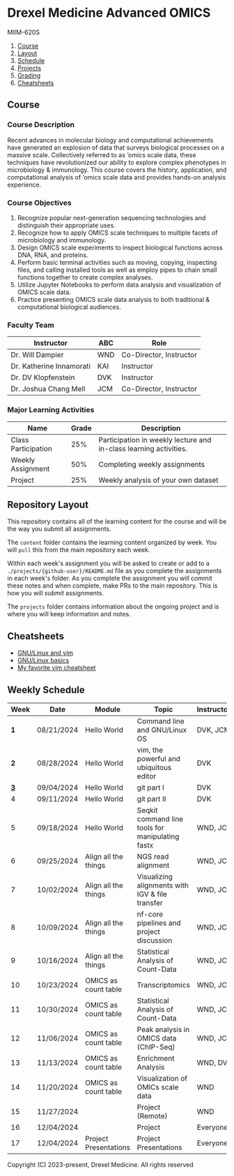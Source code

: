 # Drexel Medicine Advanced OMICS
MIIM-620S

1. [Course](#course)
2. [Layout](#repository-layout)
3. [Schedule](#weekly-schedule)
4. [Projects](projects/README.md)
5. [Grading](grading/README.md)
6. [Cheatsheets](#cheatsheets)

## Course 

### Course Description

Recent advances in molecular biology and computational achievements
have generated an explosion of data that surveys biological processes on a massive scale.
Collectively referred to as ‘omics scale data,
these techniques have revolutionized our ability
to explore complex phenotypes in microbiology & immunology.
This course covers the history, application, and computational analysis
of ‘omics scale data and provides hands-on analysis experience. 

### Course Objectives

1. Recognize popular next-generation sequencing technologies and distinguish their appropriate uses. 
2. Recognize how to apply OMICS scale techniques to multiple facets of microbiology and immunology. 
3. Design OMICS scale experiments to inspect biological functions across DNA, RNA, and proteins. 
4. Perform basic terminal activities such as moving, copying, inspecting files, and
   calling installed tools as well as
   employ pipes to chain small functions together to create complex analyses. 
5. Utilize Jupyter Notebooks to perform data analysis and visualization of OMICS scale data. 
6. Practice presenting OMICS scale data analysis to both traditional & computational biological audiences. 

### Faculty Team

| Instructor              |ABC| Role
|-------------------------|---|-------------------------------
| Dr. Will Dampier        |WND| Co-Director, Instructor
| Dr. Katherine Innamorati|KAI| Instructor
| Dr. DV Klopfenstein     |DVK| Instructor
| Dr. Joshua Chang Mell   |JCM| Co-Director, Instructor

### Major Learning Activities 

| Name               | Grade  | Description
|--------------------|--------|-----------------------
|Class Participation | 25%    | Participation in weekly lecture and in-class learning activities.
|Weekly Assignment   | 50%    | Completing weekly assignments
|Project             | 25%    | Weekly analysis of your own dataset


## Repository Layout

This repository contains all of the learning content for the course and will be the way you submit all assignments.

The `content` folder contains the learning content organized by week.
You will `pull` this from the main repository each week.

Within each week's assignment you will be asked to create or add to a `./projects/{github-user}/README.md` file as you complete the assignments in each week's folder.
As you complete the assignment you will commit these notes and when complete, make PRs to the main repository.
This is how you will _submit_ assignments.

The `projects` folder contains information about the ongoing project and is where you will keep information and notes.

## Cheatsheets
* [GNU/Linux and vim](https://github.com/kubeopsskills/linux-cheatsheet#directory-commands)
* [GNU/Linux basics](https://github.com/progrmoiz/linux-cheatsheet/blob/master/cheatsheet/my-linux-cheatsheet.md)
* [My favorite vim cheatsheet](https://vim.rtorr.com)


## Weekly Schedule

|Week                             |Date       |Module               | Topic                                          |Instructors   | Status 
|---------------------------------|-----------|---------------------|------------------------------------------------|--------------|-------
|  **1**                          |08/21/2024 | Hello World         | Command line and GNU/Linux OS                  |DVK, JCM      | unreleased
|  **2**                          |08/28/2024 | Hello World         | vim, the powerful and ubiquitous editor        |DVK           | unreleased
| [**3**](/content/wk03/README.md)|09/04/2024 | Hello World         | git part I                                     |DVK           | **released**
|    4                            |09/11/2024 | Hello World         | git part II                                    |DVK           | unreleased
|    5                            |09/18/2024 | Hello World         |Seqkit command line tools for manipulating fastx|WND, JCM      | unreleased
|    6                            |09/25/2024 | Align all the things| NGS read alignment                             |WND, JCM      | unreleased
|    7                            |10/02/2024 | Align all the things|Visualizing alignments with IGV & file transfer |WND, JCM      | unreleased
|    8                            |10/09/2024 | Align all the things|nf-core pipelines and project discussion        |WND, JCM      | unreleased
|    9                            |10/16/2024 | Align all the things| Statistical Analysis of Count-Data             |WND, JCM      | unreleased
|   10                            |10/23/2024 | OMICS as count table| Transcriptomics                                |WND, JCM      | unreleased
|   11                            |10/30/2024 | OMICS as count table| Statistical Analysis of Count-Data             |WND, JCM      | unreleased
|   12                            |11/06/2024 | OMICS as count table| Peak analysis in OMICS data (ChIP-Seq)         |WND, JCM      | unreleased
|   13                            |11/13/2024 | OMICS as count table| Enrichment Analysis                            |WND, DVK      | unreleased
|   14                            |11/20/2024 | OMICS as count table| Visualization of OMICs scale data              |WND           | unreleased
|   15                            |11/27/2024 |                     | Project (Remote)                               |WND           | unreleased
|   16                            |12/04/2024 |                     | Project                                        |Everyone      | unreleased
|   17                            |12/04/2024 |Project Presentations| Project Presentations                          |Everyone      | unreleased

Copyright (C) 2023-present, Drexel Medicine. All rights reserved
